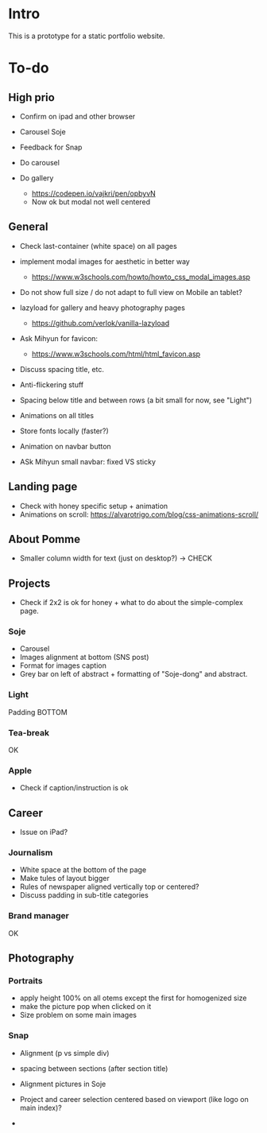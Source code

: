 # Intro

This is a prototype for a static portfolio website.

# To-do

## High prio

* Confirm on ipad and other browser
* Carousel Soje

* Feedback for Snap

* Do carousel
* Do gallery
    * https://codepen.io/vajkri/pen/opbyvN
    * Now ok but modal not well centered

## General

* Check last-container (white space) on all pages

* implement modal images for aesthetic in better way
    * https://www.w3schools.com/howto/howto_css_modal_images.asp

* Do not show full size / do not adapt to full view on Mobile an tablet?

* lazyload for gallery and heavy photography pages
    * https://github.com/verlok/vanilla-lazyload
* Ask Mihyun for favicon: 
    * https://www.w3schools.com/html/html_favicon.asp
* Discuss spacing title, etc.
* Anti-flickering stuff
* Spacing below title and between rows (a bit small for now, see "Light")
* Animations on all titles
* Store fonts locally (faster?)
* Animation on navbar button

* ASk Mihyun small navbar: fixed VS sticky

## Landing page

* Check with honey specific setup + animation
* Animations on scroll: https://alvarotrigo.com/blog/css-animations-scroll/


## About Pomme

* Smaller column width for text (just on desktop?) -> CHECK

## Projects

* Check if 2x2 is ok for honey + what to do about the simple-complex page.

### Soje

* Carousel
* Images alignment at bottom (SNS post)
* Format for images caption
* Grey bar on left of abstract + formatting of "Soje-dong" and abstract.

### Light

Padding BOTTOM

### Tea-break

OK

### Apple

* Check if caption/instruction is ok

## Career

* Issue on iPad?

### Journalism

* White space at the bottom of the page
* Make tules of layout bigger
* Rules of newspaper aligned vertically top or centered? 
* Discuss padding in sub-title categories

### Brand manager

OK

## Photography


### Portraits

* apply height 100% on all otems except the first for homogenized size
* make the picture pop when clicked on it
* Size problem on some main images

### Snap

* Alignment (p vs simple div)

* spacing between sections (after section title)
* Alignment pictures in Soje


* Project and career selection centered based on viewport (like logo on main index)?

*



